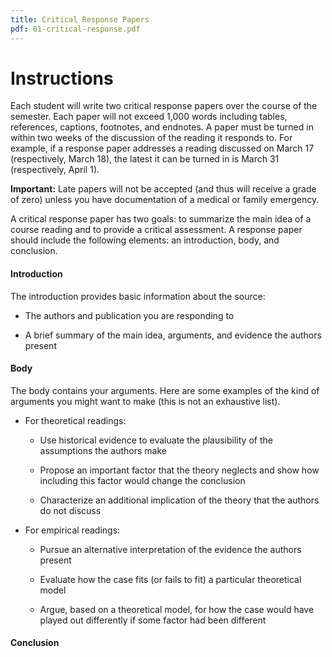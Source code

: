 ```yaml
---
title: Critical Response Papers
pdf: 01-critical-response.pdf
---
```


# Instructions

Each student will write two critical response papers over the course of the semester. Each paper will not exceed 1,000 words including tables, references, captions, footnotes, and endnotes. A paper must be turned in within two weeks of the discussion of the reading it responds to. For example, if a response paper addresses a reading discussed on March 17 (respectively, March 18), the latest it can be turned in is March 31 (respectively, April 1).

**Important:** Late papers will not be accepted (and thus will receive a grade of zero) unless you have documentation of a medical or family emergency.

A critical response paper has two goals: to summarize the main idea of a course reading and to provide a critical assessment. A response paper should include the following elements: an introduction, body, and conclusion.

#### Introduction

The introduction provides basic information about the source:

* The authors and publication you are responding to

* A brief summary of the main idea, arguments, and evidence the authors present

#### Body

The body contains your arguments. Here are some examples of the kind of arguments you might want to make (this is not an exhaustive list).

* For theoretical readings:

  * Use historical evidence to evaluate the plausibility of the assumptions the authors make

  * Propose an important factor that the theory neglects and show how including this factor would change the conclusion

  * Characterize an additional implication of the theory that the authors do not discuss

* For empirical readings:

  * Pursue an alternative interpretation of the evidence the authors present

  * Evaluate how the case fits (or fails to fit) a particular theoretical model

  * Argue, based on a theoretical model, for how the case would have played out differently if some factor had been different

#### Conclusion
